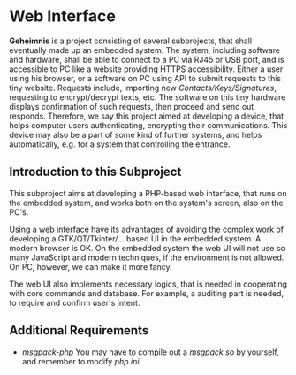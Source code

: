 Web Interface
=============

**Geheimnis** is a project consisting of several subprojects, that shall eventually made up an embedded system.
The system, including software and hardware, shall be able to connect to a PC via RJ45 or USB port, and is accessible to PC like a website providing HTTPS accessibility.
Either a user using his browser, or a software on PC using API to submit requests to this tiny website. Requests include, importing new _Contacts/Keys/Signatures_, requesting to encrypt/decrypt texts, etc. The software on this tiny hardware displays confirmation of such requests, then proceed and send out responds. Therefore, we say this project aimed at developing a device, that helps computer users authenticating, encrypting their communications. This device may also be a part of some kind of further systems, and helps automatically, e.g. for a system that controlling the entrance.

Introduction to this Subproject
-------------------------------

This subproject aims at developing a PHP-based web interface, that runs on the embedded system, and works both on the system's screen, also on the PC's.

Using a web interface have its advantages of avoiding the complex work of developing a GTK/QT/Tkinter/... based UI in the embedded system. A modern browser
is OK. On the embedded system the web UI will not use so many JavaScript and modern techniques, if the environment is not allowed. On PC, however, we can make it
more fancy.

The web UI also implements necessary logics, that is needed in cooperating with core commands and database. For example, a auditing part is needed, to
require and confirm user's intent.

Additional Requirements
-----------------------
* _msgpack-php_ You may have to compile out a _msgpack.so_ by yourself, and remember to modify _php.ini_.
